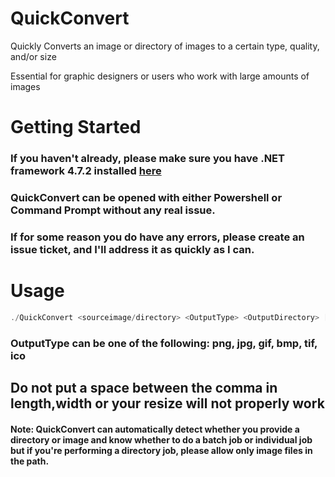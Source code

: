 # QuickConvert
Quickly Converts an image or directory of images to a certain type, quality, and/or size
 
Essential for graphic designers or users who work with large amounts of images

# Getting Started
### If you haven't already, please make sure you have .NET framework 4.7.2 installed <a href="https://dotnet.microsoft.com/download/thank-you/net472" target="_blank">here</a>

### QuickConvert can be opened with either Powershell or Command Prompt without any real issue. 
### If for some reason you do have any errors, please create an issue ticket, and I'll address it as quickly as I can.


# Usage
```PowerShell
./QuickConvert <sourceimage/directory> <OutputType> <OutputDirectory> [Optional: -s Target Size(length,width)] [Optional: -q Quality]
```
### OutputType can be one of the following: png, jpg, gif, bmp, tif, ico
## Do not put a space between the comma in length,width or your resize will not properly work
#### Note: QuickConvert can automatically detect whether you provide a directory or image and know whether to do a batch job or individual job but if you're performing a directory job, please allow only image files in the path.
